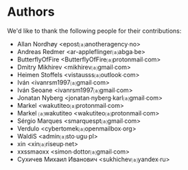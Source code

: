 Authors
=======
We'd like to thank the following people for their contributions:


- Allan Nordhøy \<epost⒜anotheragency∙no\>
- Andreas Redmer \<ar-appleflinger⒜abga∙be\>
- ButterflyOfFire \<ButterflyOfFire⒜protonmail∙com\>
- Dmitry Mikhirev \<mikhirev⒜gmail∙com\>
- Heimen Stoffels \<vistausss⒜outlook∙com\>
- Iván \<ivanrsm1997⒜gmail∙com\>
- Iván Seoane \<ivanrsm1997⒜gmail∙com\>
- Jonatan Nyberg \<jonatan∙nyberg∙karl⒜gmail∙com\>
- Markel \<wakutiteo⒜protonmail∙com\>
- Markel ⒜wakutiteo \<wakutiteo⒜protonmail∙com\>
- Sérgio Marques \<smarquespt⒜gmail∙com\>
- Verdulo \<cybertomek⒜openmailbox∙org\>
- WaldiS \<admin⒜sto∙ugu∙pl\>
- xin \<xin⒜riseup∙net\>
- xxssmaoxx \<simon∙dottor⒜gmail∙com\>
- Сухичев Михаил Иванович \<sukhichev⒜yandex∙ru\>
